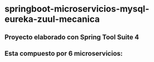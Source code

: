 # springboot-microservicios-mysql-eureka-zuul-mecanica

## Proyecto elaborado con Spring Tool Suite 4
## Esta compuesto por 6 microservicios:


 
